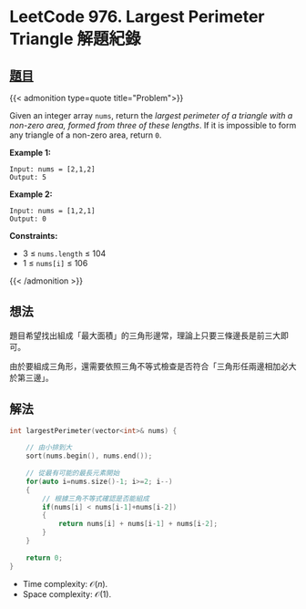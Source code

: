 # LeetCode 976. Largest Perimeter Triangle 解題紀錄



## [題目](https://leetcode.com/problems/largest-perimeter-triangle/)


{{< admonition type=quote title="Problem">}}

Given an integer array `nums`, return the *largest perimeter of a triangle with a non-zero area, formed from three of these lengths*. If it is impossible to form any triangle of a non-zero area, return `0`.

**Example 1:**
```
Input: nums = [2,1,2]
Output: 5
```
**Example 2:**
```
Input: nums = [1,2,1]
Output: 0
```

**Constraints:**

- 3 $\leq$ `nums.length` $\leq$ 104
- 1 $\leq$ `nums[i]` $\leq$ 106

{{< /admonition >}}


## 想法

題目希望找出組成「最大面積」的三角形邊常，理論上只要三條邊長是前三大即可。

由於要組成三角形，還需要依照三角不等式檢查是否符合「三角形任兩邊相加必大於第三邊」。

## 解法

```cpp
int largestPerimeter(vector<int>& nums) {
    
    // 由小排到大
    sort(nums.begin(), nums.end());
    
    // 從最有可能的最長元素開始
    for(auto i=nums.size()-1; i>=2; i--)
    {
        // 根據三角不等式確認是否能組成
        if(nums[i] < nums[i-1]+nums[i-2])
        {
            return nums[i] + nums[i-1] + nums[i-2];
        }
    }
    
    return 0;
}
```

- Time complexity:  $\mathcal{O}(n)$.
- Space complexity:  $\mathcal{O}(1)$.


